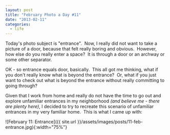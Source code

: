 ```yaml
---
layout: post
title: "February Photo a Day #11"
date: "2013-02-11"
categories:
  - life
---
```


Today's photo subject is "entrance".  Now, I really did not want to take a picture of a door, because that felt really boring and obvious.  However, how else do you really enter a space?  It is through a door or an archway or some other separator.

OK - so entrance equals door, basically.  This all got me thinking, what if you don't really know what is beyond the entrance?  Or, what if you just want to check out what is beyond the entrance without really committing to going through?

Given that I work from home and really do not have the time to go out and explore unfamiliar entrances in my neighborhood _(and believe me - there are plenty here)_, I decided to try to recreate this scenario of unfamiliar entrances in my very familiar home.  This is what I came up with:

![February 11: Entrance]({{ site.url }}/assets/images/posts/11-feb-entrance.jpg){:width="75%"}
